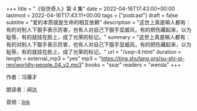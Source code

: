 +++
title = "《俗世奇人》第 4 集"
date = 2022-04-16T17:43:00+00:00
lastmod = 2022-04-16T17:43:11+00:00
tags = ["podcast"]
draft = false
subtitle = "爱的本质就是生命的相互依赖"
description = "这世上真是嘛人都有：有的对别人下狠手表示厉害，也有人对自己下狠手显威风，有的把伤藏起来，以为耻辱，有的就挂在脸上，成了光荣的标记。"
summary = "这世上真是嘛人都有：有的对别人下狠手表示厉害，也有人对自己下狠手显威风，有的把伤藏起来，以为耻辱，有的就挂在脸上，成了光荣的标记。"
url = "/ssqr-4.html"
duration = 
length = 
external_mp3 = "yes"
mp3 = "https://ting.shufang.org/su-shi-qi-ren/worldly-people_04_v2.mp3"
books = "ssqr"
readers = "wenda"
+++

作者：冯骥才

朗读者：闻达

音频：[link](https://ting.shufang.org/su-shi-qi-ren/worldly-people_04_v2.mp3)
